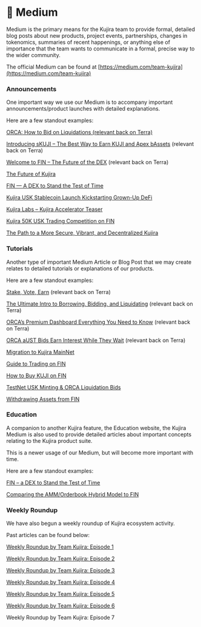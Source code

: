 # 📰 Medium

Medium is the primary means for the Kujira team to provide formal, detailed blog posts about new products, project events, partnerships, changes in tokenomics, summaries of recent happenings, or anything else of importance that the team wants to communicate in a formal, precise way to the wider community.

The official Medium can be found at [https://medium.com/team-kujira](https://medium.com/team-kujira)

### Announcements

One important way we use our Medium is to accompany important announcements/product launches with detailed explanations.

Here are a few standout examples:

[ORCA: How to Bid on Liquidations (relevant back on Terra)](https://medium.com/team-kujira/orca-how-to-bid-on-liquidations-e7e6399a8e0d)

[Introducing sKUJI – The Best Way to Earn KUJI and Apex bAssets](https://medium.com/team-kujira/introducing-skuji-the-best-way-to-earn-kuji-and-apex-bassets-203ddc77a19c) (relevant back on Terra)

[Welcome to FIN – The Future of the DEX](https://medium.com/team-kujira/welcome-to-fin-the-future-of-the-dex-76071466639a) (relevant back on Terra)

[The Future of Kujira](https://medium.com/team-kujira/the-future-of-kujira-485d43c4729c)

[FIN — A DEX to Stand the Test of Time](https://medium.com/team-kujira/fin-a-dex-to-stand-the-test-of-time-6a311e040297)

[Kujira USK Stablecoin Launch Kickstarting Grown-Up DeFi](https://medium.com/team-kujira/kujira-usk-stablecoin-launch-kickstarting-grown-up-defi-26b4372d7aef)

[Kujira Labs – Kujira Accelerator Teaser](https://medium.com/team-kujira/kujira-labs-kujira-accelerator-teaser-cc8f20c9e5ee)

[Kujira 50K USK Trading Competition on FIN](https://medium.com/team-kujira/kujira-50k-usk-trading-compeition-on-fin-94c92d40eefb)

[The Path to a More Secure, Vibrant, and Decentralized Kujira](https://medium.com/team-kujira/the-path-to-a-more-secure-vibrant-decentralized-kujira-466ebf8e989d)

### Tutorials

Another type of important Medium Article or Blog Post that we may create relates to detailed tutorials or explanations of our products.

Here are a few standout examples:&#x20;

[Stake, Vote, Earn](https://medium.com/team-kujira/stake-vote-earn-governance-kujira-5ac3c14d8d93) (relevant back on Terra)

[The Ultimate Intro to Borrowing, Bidding, and Liquidating](https://medium.com/team-kujira/the-ultimate-intro-to-borrowing-bidding-and-liquidating-3ccb0ad26ff5) (relevant back on Terra)

[ORCA’s Premium Dashboard Everything You Need to Know](https://medium.com/team-kujira/orcas-premium-dashboard-everything-you-need-to-know-9468fc1bf3a6) (relevant back on Terra)

[ORCA aUST Bids Earn Interest While They Wait](https://medium.com/team-kujira/orca-aust-bids-earn-interest-while-they-wait-125bbf251244) (relevant back on Terra)

[Migration to Kujira MainNet](https://medium.com/team-kujira/migration-to-kujira-mainnet-cc04d88da338)

[Guide to Trading on FIN](https://medium.com/team-kujira/guide-to-trading-on-fin-eef89d80a6a4)

[How to Buy KUJI on FIN](https://medium.com/team-kujira/how-to-buy-kuji-on-fin-485172f23eea)

[TestNet USK Minting & ORCA Liquidation Bids](https://medium.com/team-kujira/testnet-usk-minting-orca-liquidation-bids-4f1215e9677b)

[Withdrawing Assets from FIN](https://medium.com/team-kujira/withdrawing-assets-from-fin-a3e6e3e53709)

### Education

A companion to another Kujira feature, the Education website, the Kujira Medium is also used to provide detailed articles about important concepts relating to the Kujira product suite.

This is a newer usage of our Medium, but will become more important with time.

Here are a few standout examples:

[FIN – a DEX to Stand the Test of Time](https://medium.com/team-kujira/fin-a-dex-to-stand-the-test-of-time-6a311e040297)

[Comparing the AMM/Orderbook Hybrid Model to FIN](https://medium.com/team-kujira/comparing-the-new-amm-orderbook-hybrid-model-to-fin-4ee335b89d93)

### Weekly Roundup

We have also begun a weekly roundup of Kujira ecosystem activity.

Past articles can be found below:

[Weekly Roundup by Team Kujira: Episode 1](https://medium.com/team-kujira/weekly-roundup-by-team-kujira-ep-1-b75e68c7c1e)

[Weekly Roundup by Team Kujira: Episode 2](https://medium.com/team-kujira/weekly-roundup-by-team-kujira-ep-2-611f99ba77ba)

[Weekly Roundup by Team Kujira: Episode 3](https://medium.com/team-kujira/weekly-roundup-by-team-kujira-ep-3-65c1e3ec9968)

[Weekly Roundup by Team Kujira: Episode 4](https://medium.com/team-kujira/weekly-roundup-by-team-kujira-ep-4-98340887bbe)

[Weekly Roundup by Team Kujira: Episode 5](https://medium.com/team-kujira/weekly-roundup-by-team-kujira-ep-5-e524cbb8d1bc)

[Weekly Roundup by Team Kujira: Episode 6](https://medium.com/team-kujira/weekly-roundup-by-team-kujira-ep-6-81ab9ac51812)

Weekly Roundup by Team Kujira: Episode 7
